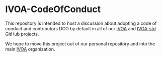 # IVOA-CodeOfConduct
This repository is intended to host a discussion about adopting a code of conduct and contributors DCO by default in all of our [IVOA](https://github.com/IVOA) and [IVOA-std](https://github.com/IVOA-std) GitHub projects.

We hope to move this project out of our personal repository and into the main [IVOA](https://github.com/IVOA) organization.
